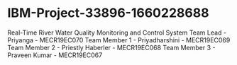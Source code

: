 # IBM-Project-33896-1660228688
Real-Time River Water Quality Monitoring and Control System
Team Lead - Priyanga - MECR19EC070
Team Member 1 - Priyadharshini - MECR19EC069
Team Member 2 - Priestly Haberler - MECR19EC068
Team Member 3 - Praveen Kumar - MECR19EC067
